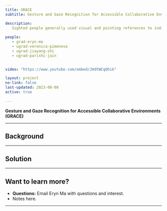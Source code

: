 ```yaml
---
title: GRACE
subtitle: Gesture and Gaze Recognition for Accessible Collaborative Environments

description: 
   Sighted people generally used visual and pointing references to indicate areas of interest when speaking to collaborators. However, blind and low vision people cannot understand these references. This leads to miscommunication, impeding their ability to pay attention to the same things and preventing effective and efficient collaboration. The GRACE project combines gaze and gesture recognition to locate areas of interests and identify the objects on the screen they may be referencing. Our system converts these references into a written form suitable to be announced via screen reader, thereby reducing the burden for blind and low vision users to locate the referenced object.  
      
people: 
   - grad-eryn-ma
   - ugrad-veronica-pimenova
   - ugrad-jiayang-shi
   - ugrad-parishi-jain

  
video: "https://www.youtube.com/embed/JHdtWCqQhik"

layout: project
no-link: false
last-updated: 2023-08-08
active: true
   
---
```


**Gesture and Gaze Recognition for Accessible Collaborative Environments (GRACE)**

---

## Background

---

## Solution

---

## Want to learn more?

- **Questions:** Email Eryn Ma with questions and interest.
- Notes here.

---


